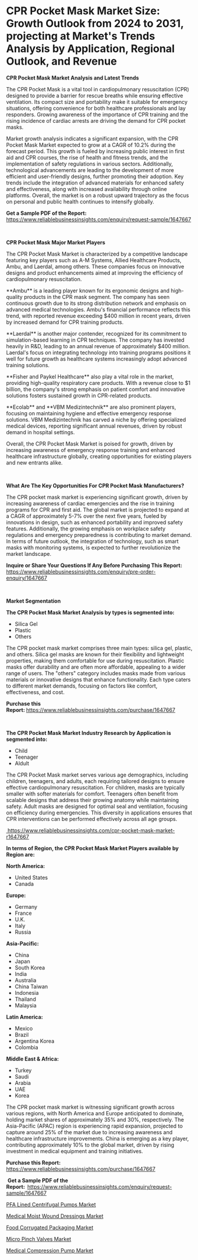 <p><h1>CPR Pocket Mask Market Size: Growth Outlook from 2024 to 2031, projecting at Market's Trends Analysis by Application, Regional Outlook, and Revenue</h1></p><p><strong>CPR Pocket Mask Market Analysis and Latest Trends</strong></p>
<p><p>The CPR Pocket Mask is a vital tool in cardiopulmonary resuscitation (CPR) designed to provide a barrier for rescue breaths while ensuring effective ventilation. Its compact size and portability make it suitable for emergency situations, offering convenience for both healthcare professionals and lay responders. Growing awareness of the importance of CPR training and the rising incidence of cardiac arrests are driving the demand for CPR pocket masks.</p><p>Market growth analysis indicates a significant expansion, with the CPR Pocket Mask Market expected to grow at a CAGR of 10.2% during the forecast period. This growth is fueled by increasing public interest in first aid and CPR courses, the rise of health and fitness trends, and the implementation of safety regulations in various sectors. Additionally, technological advancements are leading to the development of more efficient and user-friendly designs, further promoting their adoption. Key trends include the integration of advanced materials for enhanced safety and effectiveness, along with increased availability through online platforms. Overall, the market is on a robust upward trajectory as the focus on personal and public health continues to intensify globally.</p></p>
<p><strong>Get a Sample PDF of the Report:&nbsp;</strong> <a href="https://www.reliablebusinessinsights.com/enquiry/request-sample/1647667?utm_campaign=112&utm_medium=2&utm_source=Github&utm_content=ia&utm_term=27102024&utm_id=cpr-pocket-mask">https://www.reliablebusinessinsights.com/enquiry/request-sample/1647667</a></p>
<p>&nbsp;</p>
<p><strong>CPR Pocket Mask Major Market Players</strong></p>
<p><p>The CPR Pocket Mask Market is characterized by a competitive landscape featuring key players such as A-M Systems, Allied Healthcare Products, Ambu, and Laerdal, among others. These companies focus on innovative designs and product enhancements aimed at improving the efficiency of cardiopulmonary resuscitation.</p><p>**Ambu** is a leading player known for its ergonomic designs and high-quality products in the CPR mask segment. The company has seen continuous growth due to its strong distribution network and emphasis on advanced medical technologies. Ambu's financial performance reflects this trend, with reported revenue exceeding $400 million in recent years, driven by increased demand for CPR training products.</p><p>**Laerdal** is another major contender, recognized for its commitment to simulation-based learning in CPR techniques. The company has invested heavily in R&D, leading to an annual revenue of approximately $400 million. Laerdal's focus on integrating technology into training programs positions it well for future growth as healthcare systems increasingly adopt advanced training solutions.</p><p>**Fisher and Paykel Healthcare** also play a vital role in the market, providing high-quality respiratory care products. With a revenue close to $1 billion, the company's strong emphasis on patient comfort and innovative solutions fosters sustained growth in CPR-related products.</p><p>**Ecolab** and **VBM Medizintechnik** are also prominent players, focusing on maintaining hygiene and effective emergency response solutions. VBM Medizintechnik has carved a niche by offering specialized medical devices, reporting significant annual revenues, driven by robust demand in hospital settings.</p><p>Overall, the CPR Pocket Mask Market is poised for growth, driven by increasing awareness of emergency response training and enhanced healthcare infrastructure globally, creating opportunities for existing players and new entrants alike.</p></p>
<p>&nbsp;</p>
<p><strong>What Are The Key Opportunities For CPR Pocket Mask Manufacturers?</strong></p>
<p><p>The CPR pocket mask market is experiencing significant growth, driven by increasing awareness of cardiac emergencies and the rise in training programs for CPR and first aid. The global market is projected to expand at a CAGR of approximately 5-7% over the next five years, fueled by innovations in design, such as enhanced portability and improved safety features. Additionally, the growing emphasis on workplace safety regulations and emergency preparedness is contributing to market demand. In terms of future outlook, the integration of technology, such as smart masks with monitoring systems, is expected to further revolutionize the market landscape.</p></p>
<p><strong>Inquire or Share Your Questions If Any Before Purchasing This Report:</strong> <a href="https://www.reliablebusinessinsights.com/enquiry/pre-order-enquiry/1647667?utm_campaign=112&utm_medium=2&utm_source=Github&utm_content=ia&utm_term=27102024&utm_id=cpr-pocket-mask">https://www.reliablebusinessinsights.com/enquiry/pre-order-enquiry/1647667</a></p>
<p>&nbsp;</p>
<p><strong>Market Segmentation</strong></p>
<p><strong>The CPR Pocket Mask Market Analysis by types is segmented into:</strong></p>
<p><ul><li>Silica Gel</li><li>Plastic</li><li>Others</li></ul></p>
<p><p>The CPR pocket mask market comprises three main types: silica gel, plastic, and others. Silica gel masks are known for their flexibility and lightweight properties, making them comfortable for use during resuscitation. Plastic masks offer durability and are often more affordable, appealing to a wider range of users. The "others" category includes masks made from various materials or innovative designs that enhance functionality. Each type caters to different market demands, focusing on factors like comfort, effectiveness, and cost.</p></p>
<p><strong>Purchase this Report:&nbsp;</strong><a href="https://www.reliablebusinessinsights.com/purchase/1647667?utm_campaign=112&utm_medium=2&utm_source=Github&utm_content=ia&utm_term=27102024&utm_id=cpr-pocket-mask">https://www.reliablebusinessinsights.com/purchase/1647667</a></p>
<p>&nbsp;</p>
<p><strong>The CPR Pocket Mask Market Industry Research by Application is segmented into:</strong></p>
<p><ul><li>Child</li><li>Teenager</li><li>Aldult</li></ul></p>
<p><p>The CPR Pocket Mask market serves various age demographics, including children, teenagers, and adults, each requiring tailored designs to ensure effective cardiopulmonary resuscitation. For children, masks are typically smaller with softer materials for comfort. Teenagers often benefit from scalable designs that address their growing anatomy while maintaining safety. Adult masks are designed for optimal seal and ventilation, focusing on efficiency during emergencies. This diversity in applications ensures that CPR interventions can be performed effectively across all age groups.</p></p>
<p><a href="https://www.reliablebusinessinsights.com/cpr-pocket-mask-market-r1647667?utm_campaign=112&utm_medium=2&utm_source=Github&utm_content=ia&utm_term=27102024&utm_id=cpr-pocket-mask">&nbsp;https://www.reliablebusinessinsights.com/cpr-pocket-mask-market-r1647667</a></p>
<p><strong>In terms of Region, the CPR Pocket Mask Market Players available by Region are:</strong></p>
<p>
    <p> <strong> North America: </strong>
        <ul>
            <li>United States</li>
            <li>Canada</li>
        </ul>
        </p> 
    <p> <strong> Europe: </strong>
        <ul>
            <li>Germany</li>
            <li>France</li>
            <li>U.K.</li>
            <li>Italy</li>
            <li>Russia</li>
        </ul>
        </p> 
    <p> <strong> Asia-Pacific: </strong>
        <ul>
            <li>China</li>
            <li>Japan</li>
            <li>South Korea</li>
            <li>India</li>
            <li>Australia</li>
            <li>China Taiwan</li>
            <li>Indonesia</li>
            <li>Thailand</li>
            <li>Malaysia</li>
        </ul>
        </p> 
    <p> <strong> Latin America: </strong>
        <ul>
            <li>Mexico</li>
            <li>Brazil</li>
            <li>Argentina Korea</li>
            <li>Colombia</li>
        </ul>
        </p> 
    <p> <strong> Middle East & Africa: </strong>
        <ul>
            <li>Turkey</li>
            <li>Saudi</li>
            <li>Arabia</li>
            <li>UAE</li>
            <li>Korea</li>
        </ul>
    </p>
    </p>
<p><p>The CPR pocket mask market is witnessing significant growth across various regions, with North America and Europe anticipated to dominate, holding market shares of approximately 35% and 30%, respectively. The Asia-Pacific (APAC) region is experiencing rapid expansion, projected to capture around 25% of the market due to increasing awareness and healthcare infrastructure improvements. China is emerging as a key player, contributing approximately 10% to the global market, driven by rising investment in medical equipment and training initiatives.</p></p>
<p><strong>Purchase this Report: </strong><a href="https://www.reliablebusinessinsights.com/purchase/1647667?utm_campaign=112&utm_medium=2&utm_source=Github&utm_content=ia&utm_term=27102024&utm_id=cpr-pocket-mask">https://www.reliablebusinessinsights.com/purchase/1647667</a></p>
<p>&nbsp;<strong>Get a Sample PDF of the Report:&nbsp;&nbsp;</strong><a href="https://www.reliablebusinessinsights.com/enquiry/request-sample/1647667?utm_campaign=112&utm_medium=2&utm_source=Github&utm_content=ia&utm_term=27102024&utm_id=cpr-pocket-mask">https://www.reliablebusinessinsights.com/enquiry/request-sample/1647667</a></p>
<p><strong></strong></p>
<p><p><a href="https://github.com/mynearvphamillwd7/Market-Research-Report-List-1/blob/main/pfa-lined-centrifugal-pumps-market.md?utm_campaign=112&utm_medium=2&utm_source=Github&utm_content=ia&utm_term=27102024&utm_id=cpr-pocket-mask">PFA Lined Centrifugal Pumps Market</a></p><p><a href="https://www.linkedin.com/pulse/medical-moist-wound-dressings-market-industry-trends-forecast-n67se?utm_campaign=112&utm_medium=2&utm_source=Github&utm_content=ia&utm_term=27102024&utm_id=cpr-pocket-mask">Medical Moist Wound Dressings Market</a></p><p><a href="https://github.com/khloet8sawender/Market-Research-Report-List-1/blob/main/food-corrugated-packaging-market.md?utm_campaign=112&utm_medium=2&utm_source=Github&utm_content=ia&utm_term=27102024&utm_id=cpr-pocket-mask">Food Corrugated Packaging Market</a></p><p><a href="https://issuu.com/reportprime-2/docs/micro-pinch-valves-market-size-2030_08458196ac6475?utm_campaign=112&utm_medium=2&utm_source=Github&utm_content=ia&utm_term=27102024&utm_id=cpr-pocket-mask">Micro Pinch Valves Market</a></p><p><a href="https://www.linkedin.com/pulse/medical-compression-pump-market-innovations-trends-comprehensive-fifne?utm_campaign=112&utm_medium=2&utm_source=Github&utm_content=ia&utm_term=27102024&utm_id=cpr-pocket-mask">Medical Compression Pump Market</a></p></p>